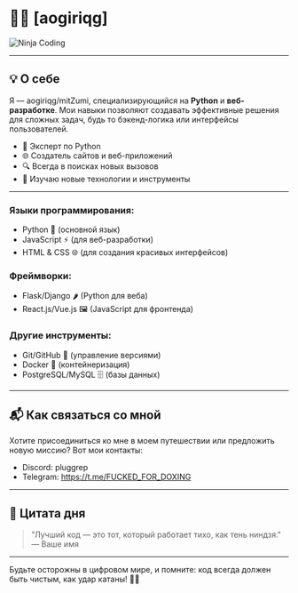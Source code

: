 # 🕵️‍♂️ [aogiriqg] 

![Ninja Coding](https://i.pinimg.com/originals/de/e7/85/dee7851208617e0febcb569fd10ded72.gif)

---

## 💡 О себе

Я — aogiriqg/mitZumi, специализирующийся на **Python** и **веб-разработке**. Мои навыки позволяют создавать эффективные решения для сложных задач, будь то бэкенд-логика или интерфейсы пользователей.

- 🐍 Эксперт по Python
- 🌐 Создатель сайтов и веб-приложений
- 🔍 Всегда в поисках новых вызовов
- 🌱 Изучаю новые технологии и инструменты

---

### Языки программирования:
- Python 🐍 (основной язык)
- JavaScript ⚡ (для веб-разработки)
- HTML & CSS 🌐 (для создания красивых интерфейсов)

### Фреймворки:
- Flask/Django 🌶️ (Python для веба)
- React.js/Vue.js 🖼️ (JavaScript для фронтенда)

### Другие инструменты:
- Git/GitHub 🌲 (управление версиями)
- Docker 🐳 (контейнеризация)
- PostgreSQL/MySQL 🗄️ (базы данных)

---

## 📬 Как связаться со мной

Хотите присоединиться ко мне в моем путешествии или предложить новую миссию? Вот мои контакты:

- Discord: pluggrep
- Telegram: https://t.me/FUCKED_FOR_DOXING

---

## 📜 Цитата дня

> "Лучший код — это тот, который работает тихо, как тень ниндзя."  
> — Ваше имя

---

Будьте осторожны в цифровом мире, и помните: код всегда должен быть чистым, как удар катаны! 🥷✨
